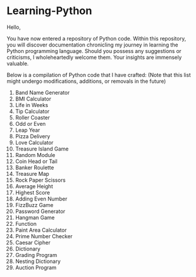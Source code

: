 # Learning-Python
Hello,

You have now entered a repository of Python code. Within this repository, you will discover documentation chronicling my journey in learning the Python programming language. Should you possess any suggestions or criticisms, I wholeheartedly welcome them. Your insights are immensely valuable.

Below is a compilation of Python code that I have crafted:
(Note that this list might undergo modifications, additions, or removals in the future)

1. Band Name Generator
2. BMI Calculator
3. Life in Weeks
4. Tip Calculator
5. Roller Coaster
6. Odd or Even
7. Leap Year
8. Pizza Delivery
9. Love Calculator
10. Treasure Island Game
11. Random Module
12. Coin Head or Tail
13. Banker Roulette
14. Treasure Map
15. Rock Paper Scissors
16. Average Height
17. Highest Score
18. Adding Even Number
19. FizzBuzz Game
20. Password Generator
21. Hangman Game
22. Function
23. Paint Area Calculator
24. Prime Number Checker
25. Caesar Cipher
26. Dictionary
27. Grading Program
28. Nesting Dictionary
29. Auction Program
